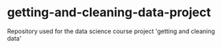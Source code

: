 # getting-and-cleaning-data-project
Repository used for the data science course project 'getting and cleaning data'

